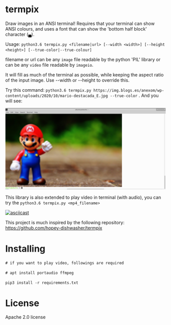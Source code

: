 # termpix

Draw images in an ANSI terminal! Requires that your terminal can show ANSI colours, and uses a font that can show the 'bottom half block' character (▄).

Usage: `python3.6 termpix.py <filename|url> [--width <width>] [--height <height>] [--true-color|--true-colour]`

filename or url can be any `image` file readable by the python 'PIL' library or can be any `video` file readable by `imageio`. 

It will fill as much of the terminal as possible, while keeping the aspect ratio of the input image. Use --width or --height to override this.

Try this command:
`python3.6 termpix.py https://img.blogs.es/anexom/wp-content/uploads/2020/10/mario-destacada_E.jpg --true-color` . And you will see:

![Demo](https://github.com/Erickrus/termpix/blob/main/demo.png)

This library is also extended to play video in terminal (with audio), you can try the `python3.6 termpix.py <mp4_filename>`

[![asciicast](https://asciinema.org/a/yuogBz7sZaSwLmRBN4BGcTv6v.svg)](https://asciinema.org/a/yuogBz7sZaSwLmRBN4BGcTv6v)

This project is much inspired by the following repository: 
https://github.com/hopey-dishwasher/termpix

# Installing
`# if you want to play video, followings are required`

`# apt install portaudio ffmpeg`

`pip3 install -r requirements.txt`

# License
Apache 2.0 license

